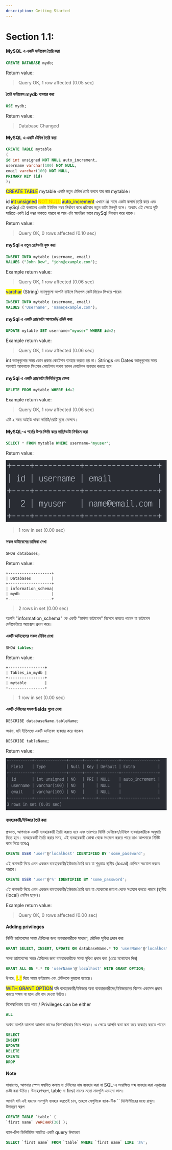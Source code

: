 ```yaml
---
description: Getting Started
---
```


# Section 1.1:

#### MySQL এ একটি ডাটাবেস তৈরি করা

```sql
CREATE DATABASE mydb;
```

Return value:

> Query OK, 1 row affected (0.05 sec)

#### তৈরি ডাটাবেস mydb ব্যবহার করা

```sql
USE mydb;
```

Return value:

> Database Changed

#### MySQL এ একটি টেবিল তৈরি করা

```sql
CREATE TABLE mytable 
(
id int unsigned NOT NULL auto_increment,
username varchar(100) NOT NULL,
email varchar(100) NOT NULL,
PRIMARY KEY (id) 
);
```

<mark style="color:blue;">CREATE TABLE</mark> mytable একটি নতুন টেবিল তৈরি করবে যার নাম mytable।

id <mark style="color:blue;">int unsigned</mark> <mark style="color:orange;">NOT NULL</mark> <mark style="color:blue;">auto\_increment</mark> এখানে id নামে একটা কলাম তৈরি করে এবং mySql এই কলামের একটা ইউনিক নম্বর নির্ধারণ করে প্রতিবার নতুন ডাটা ইনপুট হলে। অথ‍্যাৎ এই ক্ষেত্রে দুটি সারিতে একই id নম্বর থাকতে পারবে না আর এটা স্বয়ংক্রিয় ভাবে mySql নিয়ন্তন করে থাকে।

Return value:

> Query OK, 0 rows affected (0.10 sec)

#### mySql এ নতুন রো/ডাটা যুক্ত করা

```sql
INSERT INTO mytable (username, email)
VALUES ("John Dow", "john@example.com");
```

Example return value:

> Query OK, 1 row affected (0.06 sec)

<mark style="color:blue;">varchar</mark> (String) ভ‍্যালুগুলো আপনি চাইলে সিংগেল কোট দিয়েও লিখতে পারেন

```sql
INSERT INTO mytable (username, email)
VALUES ('Username', 'name@example.com');
```

#### mySql এ একটি রো/ডাটা আপডেট/এডিট করা

```sql
UPDATE mytable SET username="myuser" WHERE id=2;
```

Example return value:

> Query OK, 1 row affected (0.06 sec)

int ভ‍্যালুগুলোর সময় কোন প্রকার কোটেশন ব‍্যবহার করতে হয় না। Strings এবং Dates ভ‍্যালুগুলোর সময় অবশ‍্যই আপনাকে সিংগেল কোটেশন অথবা ডাবল কোটেশন ব‍্যবহার করতে হবে

#### mySql এ একটি রো/ডাটা ডিলিট/মুছে ফেলা

```sql
DELETE FROM mytable WHERE id=2
```

Example return value:

> Query OK, 1 row affected (0.06 sec)

এটি ২ নম্বর আইডি থাকা সারিটি/রোটি মুছে ফেলবে।

#### MySQL-এ শর্তের উপর ভিত্তি করে সারি/ডাটা নির্বাচন করা&#x20;

```sql
SELECT * FROM mytable WHERE username="myuser";
```

Return value:

![](<../.gitbook/assets/Screenshot 2021-12-28 at 12.41.17 AM.png>)

> 1 row in set (0.00 sec)

#### সকল ডাটাবেসের তালিকা দেখা

```sql
SHOW databases;
```

Return value:

```
+-------------------+
| Databases         |
+-------------------+
| information_schema|
| mydb              |
+-------------------+
```

> 2 rows in set (0.00 sec)

আপনি "information\_schema" কে একটি "মাস্টার ডাটাবেস" হিসেবে ভাবতে পারেন যা ডাটাবেস মেটাডেটাতে অ্যাক্সেস প্রদান করে।

#### একটি ডাটাবেসের সকল টেবিল দেখা

```sql
SHOW tables;
```

Return value:

```
+----------------+
| Tables_in_mydb |
+----------------+
| mytable        |
+----------------+
```

> 1 row in set (0.00 sec)

#### একটি টেবিলের সমস্ত fields গুলো দেখা

```sql
DESCRIBE databaseName.tableName;
```

অথবা, যদি ইতিমধ্যে একটি ডাটাবেস ব্যবহার করে থাকেন

```sql
DESCRIBE tableName;
```

Return value:

![](<../.gitbook/assets/Screenshot 2021-12-28 at 12.53.19 AM.png>)

#### ব্যবহারকারী/ইউজার তৈরি করা&#x20;

প্রথমত, আপনাকে একটি ব্যবহারকারী তৈরি করতে হবে এবং তারপরে নির্দিষ্ট ডেটাবেস/টেবিলে ব্যবহারকারীকে অনুমতি দিতে হবে। ব্যবহারকারী তৈরি করার সময়, এই ব্যবহারকারী কোথা থেকে সংযোগ করতে পারে তাও আপনাকে নির্দিষ্ট করে দিতে হবে৷q

```sql
CREATE USER 'user'@'localhost' IDENTIFIED BY 'some_password';
```

এই কমান্ডটি দিয়ে এমন একজন ব্যবহারকারী/ইউজার তৈরি হবে যা শুধুমাত্র স্থানীয় (local) মেশিনে সংযোগ করতে পারবে।

```sql
CREATE USER 'user'@'%' IDENTIFIED BY 'some_password';
```

এই কমান্ডটি দিয়ে এমন একজন ব্যবহারকারী/ইউজার  তৈরি হবে যা যেকোনো জায়গা থেকে সংযোগ করতে পারবে (স্থানীয় (local) মেশিন ছাড়া)।

Example return value:

> Query OK, 0 rows affected (0.00 sec)

#### Adding privileges

নির্দিষ্ট ডাটাবেসের সমস্ত টেবিলের জন্য ব্যবহারকারীকে সাধারণ, মৌলিক সুবিধা প্রদান করা

```sql
GRANT SELECT, INSERT, UPDATE ON databaseName.* TO 'userName'@'localhost';
```

সমস্ত ডাটাবেসের সমস্ত টেবিলের জন্য ব্যবহারকারীকে সমস্ত সুবিধা প্রদান করা (এতে মনোযোগ দিন)

```sql
GRANT ALL ON *.* TO 'userName'@'localhost' WITH GRANT OPTION;
```

উপরে, <mark style="color:orange;">\*</mark>_.<mark style="color:orange;">\*</mark>_  দিয়ে সমস্ত ডাটাবেস এবং টেবিলকে বুঝানো হয়েছে।&#x20;

<mark style="color:blue;">WITH GRANT OPTION</mark> যদি ব্যবহারকারী/ইউজার অন্য ব্যবহারকারীদের/ইউজারদের বিশেষ একসেস প্রদান করতে সক্ষম না হলে এটা বাদ দেওয়া উচিত।

বিশেষাধিকার হতে পারে / Privileges can be either

```sql
ALL
```

অথবা আপনি আলাদা আলাদা ভাবেও বিশেষাধিকার দিতে পারেন। এ ক্ষেত্রে আপনি কমা কমা করে ব‍্যবহার করতে পারেন

```sql
SELECT
INSERT
UPDATE
DELETE
CREATE
DROP
```

#### Note

সাধারণত, আপনার স্পেস সম্বলিত কলাম বা টেবিলের নাম ব্যবহার করা বা SQL-এ সংরক্ষিত শব্দ ব্যবহার করা এড়ানোর চেষ্টা করা উচিত। উদাহরণস্বরূপ, table বা first নামের মতো নামগুলি এড়ানো ভাল।

আপনি যদি এই ধরনের নামগুলি ব্যবহার করতেই চান, তাহলে সেগুলিকে ব্যাক-টিক \`\` ডিলিমিটারের মধ্যে রাখুন। উদাহরণ স্বরূপ

```sql
CREATE TABLE `table` (
`first name` VARCHAR(30) );
```

ব্যাক-টিক ডিলিমিটার সমন্বিত একটি query উদাহরণ

```sql
SELECT `first name` FROM `table` WHERE `first name` LIKE 'a%';
```
